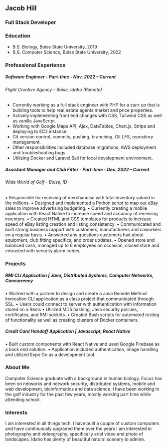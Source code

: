 ## Jacob Hill
### Full Stack Developer

### Education
- B.S. Biology, Boise State University, 2019
- B.S. Computer Science, Boise State University, 2022

### Professional Experience
##### Software Engineer - Part-time - Nov. 2022 – Current
###### Flight Creative Agency - Boise, Idaho (Remote)
- Currently working as a full stack engineer with PHP for a start up that is building tools to help real estate agents
market and price properties.
- Actively implementing front end changes with CSS, Tailwind CSS as well as vanilla JavaScript.
- Working with Google Maps API, Ajax, DataTables, Chart.js, Stripe and deploying to EC2 instance.
- Git version control, commits, pushing, branching, Git LFS, repository management.
- Other responsibilities included database migrations, AWS deployment and troubleshooting bugs.
- Utilizing Docker and Laravel Sail for local development environment.


##### Assistant Manager and Club Fitter - Part-time - Dec. 2022 – Current
###### Wide World of Golf - Boise, ID
• Responsible for receiving of merchandise with total inventory valued in the millions.
• Designed and implemented a Python script to map out eBay sales to improve advertising budgeting.
• Currently creating a mobile application with React Native to increase speed and accuracy of receiving inventory.
• Created HTML and CSS templates for products to increase speed of eBay listing creation and listing consistency.
• Communicated and built strong business rapport with customers, manufacturers and coworkers on a regular basis.
• Answered any questions customers had about equipment, club fitting specifics, and order updates.
• Opened store and balanced cash, managed up to 6 employees on occasion, closed store and entrusted with security
alarm codes.

### Projects
##### RMI CLI Application | Java, Distributed Systems, Computer Networks, Concurrency
• Worked with a partner to design and create a Java Remote Method Invocation CLI application as a class project
that communicated through SSL.
• Users could connect to server with authentication with information stored on a Redis
• Utilized MD5 hashing, Java security policies, certificates, and RMI sockets.
• Created Bash scripts for automated testing of functionality as well as creating clusters of Docker containers.

##### Credit Card Handoff Application | Javascript, React Native
• Built custom components with React Native and used Google Firebase as a back end solution.
• Application included authentication, image handling and utilized Expo Go as a development tool.



### About Me
Computer Science graduate with a background in human biology. Focus has been on networks and network security, distributed systems, mobile and web development, bioinformatics and data science. I have been working in the golf industry for the past few years, mostly working part time while attending school. 

### Interests
I am interested in all things tech. I have built a couple of custom computers and have continuously upgraded them over the years I am interested in photography and videography, specifically ariel video and photo of landscapes. Idaho has plenty of beautiful natural scenery to admire.
